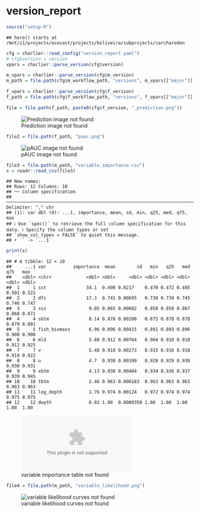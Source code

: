 version_report
================

``` r
source("setup.R")
```

    ## here() starts at /mnt/s1/projects/ecocast/projects/koliveira/subprojects/carcharodon

``` r
cfg = charlier::read_config("version_report.yaml")
# cfg$version = version
vpars = charlier::parse_version(cfg$version)

m_vpars = charlier::parse_version(cfg$m_version)
m_path = file.path(cfg$m_workflow_path, "versions", m_vpars[["major"]], m_vpars[["minor"]], cfg$m_version)

f_vpars = charlier::parse_version(cfg$f_version)
f_path = file.path(cfg$f_workflow_path, "versions", f_vpars[["major"]], f_vpars[["minor"]], cfg$f_version)
```

``` r
file = file.path(f_path, paste0(cfg$f_version, "_prediction.png"))
```

<figure>
<img
src="/mnt/s1/projects/ecocast/projects/koliveira/subprojects/carcharodon/workflows/forecast_workflow/versions/v01/000/v01.000.11/v01.000.11_prediction.png"
alt="Prediction image not found" />
<figcaption aria-hidden="true">Prediction image not found</figcaption>
</figure>

``` r
file2 = file.path(f_path, "pauc.png")
```

<figure>
<img
src="/mnt/s1/projects/ecocast/projects/koliveira/subprojects/carcharodon/workflows/forecast_workflow/versions/v01/000/v01.000.11/pauc.png"
alt="pAUC image not found" />
<figcaption aria-hidden="true">pAUC image not found</figcaption>
</figure>

``` r
file3 = file.path(m_path, "variable_importance.csv")
x = readr::read_csv(file3)
```

    ## New names:
    ## Rows: 12 Columns: 10
    ## ── Column specification
    ## ────────────────────────────────────────────────────────────────────────────────────── Delimiter: "," chr
    ## (1): var dbl (9): ...1, importance, mean, sd, min, q25, med, q75, max
    ## ℹ Use `spec()` to retrieve the full column specification for this data. ℹ Specify the column types or set
    ## `show_col_types = FALSE` to quiet this message.
    ## • `` -> `...1`

``` r
print(x)
```

    ## # A tibble: 12 × 10
    ##     ...1 var          importance  mean        sd   min   q25   med   q75   max
    ##    <dbl> <chr>             <dbl> <dbl>     <dbl> <dbl> <dbl> <dbl> <dbl> <dbl>
    ##  1     1 sst               34.1  0.490 0.0217    0.470 0.472 0.485 0.501 0.522
    ##  2     2 dfs               17.3  0.741 0.00695   0.730 0.739 0.745 0.746 0.747
    ##  3     3 sss                9.05 0.865 0.00602   0.858 0.859 0.867 0.868 0.872
    ##  4     4 sbtm               8.14 0.878 0.00200   0.875 0.878 0.878 0.879 0.881
    ##  5     5 fish_biomass       6.96 0.896 0.00415   0.891 0.893 0.896 0.900 0.900
    ##  6     6 mld                5.88 0.912 0.00764   0.904 0.910 0.910 0.912 0.925
    ##  7     7 v                  5.48 0.918 0.00273   0.915 0.916 0.918 0.919 0.922
    ##  8     8 u                  4.7  0.930 0.00109   0.928 0.929 0.930 0.930 0.931
    ##  9     9 xbtm               4.13 0.938 0.00404   0.934 0.936 0.937 0.939 0.945
    ## 10    10 tbtm               2.46 0.963 0.000183  0.963 0.963 0.963 0.963 0.963
    ## 11    11 log_depth          1.76 0.974 0.00124   0.972 0.974 0.974 0.975 0.975
    ## 12    12 depth              0.02 1.00  0.0000350 1.00  1.00  1.00  1.00  1.00

<figure>
<embed
src="/mnt/s1/projects/ecocast/projects/koliveira/subprojects/carcharodon/workflows/modeling_workflow/versions/v01/000/v01.000.11/variable_importance.csv" />
<figcaption aria-hidden="true">variable importance table not
found</figcaption>
</figure>

``` r
file4 = file.path(m_path, "variable_likelihood.png")
```

<figure>
<img
src="/mnt/s1/projects/ecocast/projects/koliveira/subprojects/carcharodon/workflows/modeling_workflow/versions/v01/000/v01.000.11/variable_likelihood.png"
alt="variable likelihood curves not found" />
<figcaption aria-hidden="true">variable likelihood curves not
found</figcaption>
</figure>
